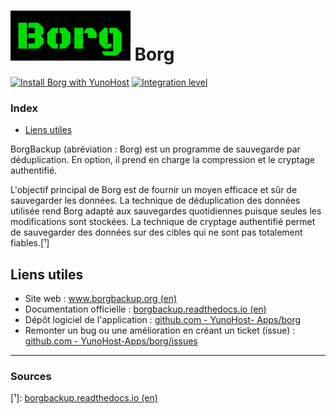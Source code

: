 # <img src="/images/borg_logo.svg" height="80px" alt="logo de Borg"> Borg

[![Install Borg with YunoHost](https://install-app.yunohost.org/install-with-yunohost.png)](https://install-app.yunohost.org/?app=borg) [![Integration level](https://dash.yunohost.org/integration/borg.svg)](https://dash.yunohost.org/appci/app/borg)

### Index

- [Liens utiles](#liens-utiles)

BorgBackup (abréviation : Borg) est un programme de sauvegarde par déduplication. En option, il prend en charge la compression et le cryptage authentifié.

L'objectif principal de Borg est de fournir un moyen efficace et sûr de sauvegarder les données. La technique de déduplication des données utilisée rend Borg adapté aux sauvegardes quotidiennes puisque seules les modifications sont stockées. La technique de cryptage authentifié permet de sauvegarder des données sur des cibles qui ne sont pas totalement fiables.[¹]

## Liens utiles

+ Site web : [www.borgbackup.org (en)](https://www.borgbackup.org/)
+ Documentation officielle : [borgbackup.readthedocs.io (en)](https://borgbackup.readthedocs.io/en/stable/)
+ Dépôt logiciel de l'application : [github.com - YunoHost- Apps/borg](https://github.com/YunoHost-Apps/borg_ynh)
+ Remonter un bug ou une amélioration en créant un ticket (issue) : [github.com - YunoHost-Apps/borg/issues](https://github.com/YunoHost-Apps/borg_ynh/issues)

------

### Sources

[¹]: [borgbackup.readthedocs.io (en)](https://borgbackup.readthedocs.io/en/stable/#what-is-borgbackup)
